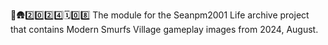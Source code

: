 🔵️🛖️2️⃣️0️⃣️2️⃣️4️⃣️🗓️0️⃣️8️⃣️ The module for the Seanpm2001 Life archive project that contains Modern Smurfs Village gameplay images from 2024, August.
